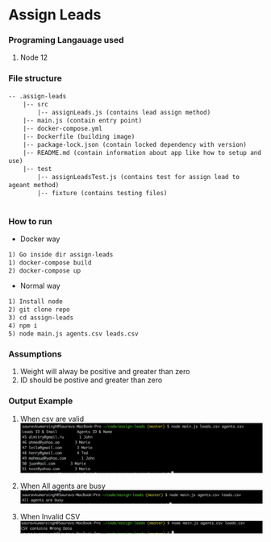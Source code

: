 # Assign Leads


### Programing Langauage used

1) Node 12

### File structure
```
-- .assign-leads
    |-- src
        |-- assignLeads.js (contains lead assign method)
    |-- main.js (contain entry point)
    |-- docker-compose.yml
    |-- Dockerfile (building image)
    |-- package-lock.json (contain locked dependency with version)
    |-- README.md (contain information about app like how to setup and use)
    |-- test
    	|-- assignLeadsTest.js (contains test for assign lead to ageant method)
    	|-- fixture (contains testing files)
    
```
### How to run
* Docker way
```
1) Go inside dir assign-leads
1) docker-compose build
2) docker-compose up
```

* Normal way
```
1) Install node
2) git clone repo
3) cd assign-leads
4) npm i
5) node main.js agents.csv leads.csv
```

### Assumptions

1) Weight will alway be positive and greater than zero
2) ID should be postive and greater than zero


### Output Example

1) When csv are valid
  ![Final Output](images/final_output.png)

2) When All agents are busy
  ![All agents busy](images/agent_busy.png)

3) When Invalid CSV
  ![Invalid Csv](images/wrong-csv.png)